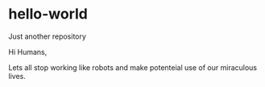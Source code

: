 # hello-world
Just another repository

Hi Humans,

Lets all stop working like robots and make potenteial use of our miraculous lives.
